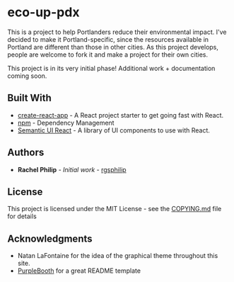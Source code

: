 # eco-up-pdx

This is a project to help Portlanders reduce their environmental impact. I've decided to make it Portland-specific, since the resources available in Portland are different than those in other cities. As this project develops, people are welcome to fork it and make a project for their own cities. 

This project is in its very initial phase! Additional work + documentation coming soon.

## Built With

* [create-react-app](https://github.com/facebookincubator/create-react-app) - A React project starter to get going fast with React.
* [npm](https://www.npmjs.com/) - Dependency Management
* [Semantic UI React](https://react.semantic-ui.com/introduction) - A library of UI components to use with React. 

## Authors

* **Rachel Philip** - *Initial work* - [rgsphilip](https://github.com/rgsphilip)

<!--See also the list of [contributors](https://github.com/your/project/contributors) who participated in this project.-->

## License

This project is licensed under the MIT License - see the [COPYING.md](COPYING.md) file for details

## Acknowledgments

* Natan LaFontaine for the idea of the graphical theme throughout this site.
* [PurpleBooth](https://github.com/PurpleBooth) for a great README template